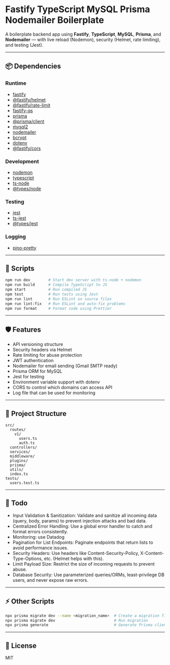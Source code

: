 # Fastify TypeScript MySQL Prisma Nodemailer Boilerplate

A boilerplate backend app using **Fastify**, **TypeScript**, **MySQL**, **Prisma**, and **Nodemailer** — with live reload (Nodemon), security (Helmet, rate limiting), and testing (Jest).

---

## 📦 Dependencies

### Runtime
- [fastify](https://github.com/fastify/fastify)
- [@fastify/helmet](https://github.com/fastify/fastify-helmet)
- [@fastify/rate-limit](https://github.com/fastify/fastify-rate-limit)
- [fastify-qs](https://github.com/vanodevium/fastify-qs)
- [prisma](https://github.com/prisma/prisma)
- [@prisma/client](https://github.com/prisma/prisma)
- [mysql2](https://github.com/sidorares/node-mysql2)
- [nodemailer](https://github.com/nodemailer/nodemailer)
- [bcrypt](https://github.com/kelektiv/node.bcrypt.js)
- [dotenv](https://github.com/motdotla/dotenv)
- [@fastify/cors](https://github.com/fastify/fastify-cors)

### Development
- [nodemon](https://nodemon.io/)
- [typescript](https://www.typescriptlang.org/)
- [ts-node](https://typestrong.org/ts-node/)
- [@types/node](https://www.npmjs.com/package/@types/node)

### Testing
- [jest](https://jestjs.io/)
- [ts-jest](https://kulshekhar.github.io/ts-jest/)
- [@types/jest](https://www.npmjs.com/package/@types/jest)

### Logging
- [pino-pretty](https://github.com/pinojs/pino-pretty)

---

## 🚀 Scripts

```bash
npm run dev        # Start dev server with ts-node + nodemon
npm run build      # Compile TypeScript to JS
npm start          # Run compiled JS
npm test           # Run tests using Jest
npm run lint       # Run ESLint on source files
npm run lint:fix   # Run ESLint and auto-fix problems
npm run format     # Format code using Prettier
```

---

## 🛡️ Features

- API versioning structure
- Security headers via Helmet
- Rate limiting for abuse protection
- JWT authentication
- Nodemailer for email sending (Gmail SMTP ready)
- Prisma ORM for MySQL
- Jest for testing
- Environment variable support with dotenv
- CORS to control which domains can access API
- Log file that can be used for monitoring

---

## 📁 Project Structure

```
src/
  routes/
    v1/
      users.ts
      auth.ts
  controllers/
  services/
  middleware/
  plugins/
  prisma/
  utils/
  index.ts
tests/
  users.test.ts
```

---

## 🔨 Todo

- Input Validation & Sanitization: Validate and sanitize all incoming data (query, body, params) to prevent injection attacks and bad data.
- Centralized Error Handling: Use a global error handler to catch and format errors consistently.
- Monitoring: use Datadog
- Pagination for List Endpoints: Paginate endpoints that return lists to avoid performance issues.
- Security Headers: Use headers like Content-Security-Policy, X-Content-Type-Options, etc. (Helmet helps with this).
- Limit Payload Size: Restrict the size of incoming requests to prevent abuse.
- Database Security: Use parameterized queries/ORMs, least-privilege DB users, and never expose raw errors.

---

## ⚡ Other Scripts

```bash
npx prisma migrate dev --name <migration_name>  # Create a migration file
npx prisma migrate dev                          # Run migration
npx prisma generate                             # Generate Prisma client
```

---

## 📄 License

MIT